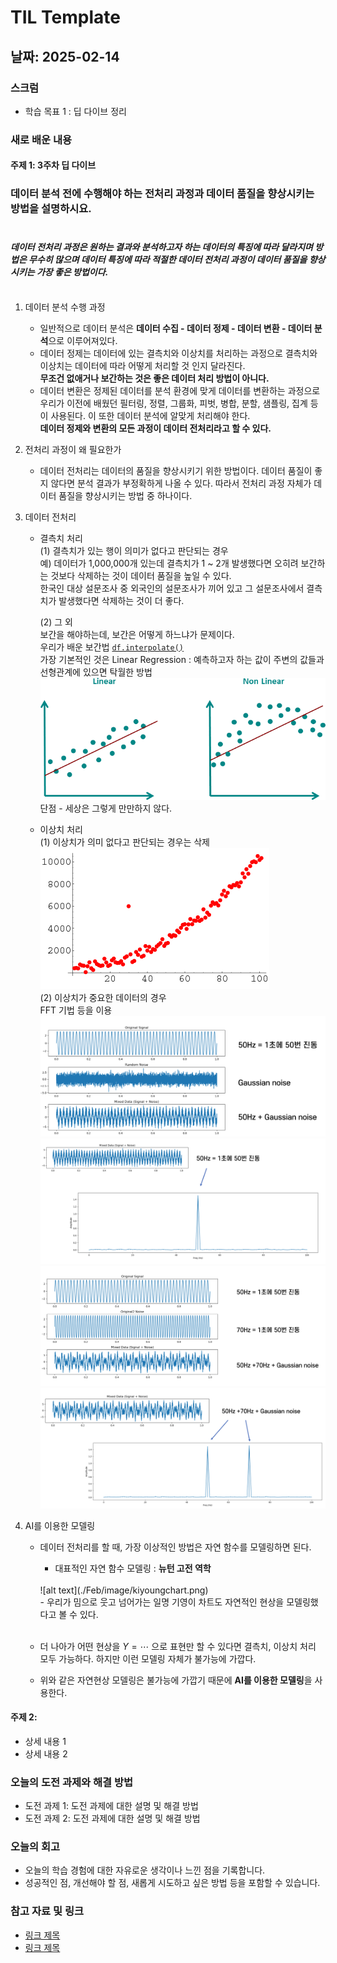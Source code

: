 # TIL Template

## 날짜: 2025-02-14

### 스크럼
- 학습 목표 1 : 딥 다이브 정리

### 새로 배운 내용
#### 주제 1: 3주차 딥 다이브
### 데이터 분석 전에 수행해야 하는 전처리 과정과 데이터 품질을 향상시키는 방법을 설명하시요.</br></br>

#### *데이터 전처리 과정은 원하는 결과와 분석하고자 하는 데이터의 특징에 따라 달라지며 방법은 무수히 많으며 데이터 특징에 따라 적절한 데이터 전처리 과정이 데이터 품질을 향상시키는 가장 좋은 방법이다.*</br></br>

1. 데이터 분석 수행 과정 </br>
    - 일반적으로 데이터 분석은 **데이터 수집 - 데이터 정제 - 데이터 변환 - 데이터 분석**으로 이루어져있다.</br>
    - 데이터 정제는 데이터에 있는 결측치와 이상치를 처리하는 과정으로 결측치와 이상치는 데이터에 따라 어떻게 처리할 것 인지 달라진다.</br> **무조건 없애거나 보간하는 것은 좋은 데이터 처리 방법이 아니다.**</br>
    - 데이터 변환은 정제된 데이터를 분석 환경에 맞게 데이터를 변환하는 과정으로 우리가 이전에 배웠던 필터링, 정렬, 그룹화, 피벗, 병합, 분할, 샘플링, 집계 등이 사용된다. 이 또한 데이터 분석에 알맞게 처리해야 한다.</br>
    **데이터 정제와 변환의 모든 과정이 데이터 전처리라고 할 수 있다.**

2. 전처리 과정이 왜 필요한가</br>
    - 데이터 전처리는 데이터의 품질을 향상시키기 위한 방법이다. 데이터 품질이 좋지 않다면 분석 결과가 부정확하게 나올 수 있다. 따라서 전처리 과정 자체가 데이터 품질을 향상시키는 방법 중 하나이다.

3. 데이터 전처리</br>
    - 결측치 처리</br>
        (1) 결측치가 있는 행이 의미가 없다고 판단되는 경우</br>
            예) 데이터가 1,000,000개 있는데 결측치가 1 ~ 2개 발생했다면 오히려 보간하는 것보다 삭제하는 것이 데이터 품질을 높일 수 있다.</br>
            한국인 대상 설문조사 중 외국인의 설문조사가 끼어 있고 그 설문조사에서 결측치가 발생했다면 삭제하는 것이 더 좋다.

        (2) 그 외</br>
            보간을 해야하는데, 보간은 어떻게 하느냐가 문제이다.</br>
            우리가 배운 보간법 [`df.interpolate()`](/Feb/2025-02-10.md/#이동평균)</br>
            가장 기본적인 것은 Linear Regression : 예측하고자 하는 값이 주변의 값들과 선형관계에 있으면 탁월한 방법</br>
            ![alt text](/Feb/image/linearregression.png)</br>
            단점 - 세상은 그렇게 만만하지 않다.
        
    - 이상치 처리</br>
        (1) 이상치가 의미 없다고 판단되는 경우는 삭제</br>
            ![alt text](/Feb/image/outlier.png)</br>
        (2) 이상치가 중요한 데이터의 경우</br>
            FFT 기법 등을 이용
            ![alt text](/Feb/image/fft50hz.png)</br>
            ![alt text](/Feb/image/fft50hz_2.png)</br>
            ![alt text](/Feb/image/fft5070hz.png)</br>
            ![alt text](/Feb/image/fft5070_2.png)</br>

4. AI를 이용한 모델링</br>
    - 데이터 전처리를 할 때, 가장 이상적인 방법은 자연 함수를 모델링하면 된다.</br>
        - 대표적인 자연 함수 모델링 : **뉴턴 고전 역학**</br>
        </br>
        ![alt text](./Feb/image/kiyoungchart.png)</br>
        - 우리가 밈으로 웃고 넘어가는 일명 기영이 차트도 자연적인 현상을 모델링했다고 볼 수 있다.</br>
        </br>
    - 더 나아가 어떤 현상을 $Y = \cdots$ 으로 표현만 할 수 있다면 결측치, 이상치 처리 모두 가능하다. 하지만 이런 모델링 자체가 불가능에 가깝다.</br>

    - 위와 같은 자연현상 모델링은 불가능에 가깝기 때문에 **AI를 이용한 모델링**을 사용한다.

#### 주제 2: 
- 상세 내용 1
- 상세 내용 2

### 오늘의 도전 과제와 해결 방법
- 도전 과제 1: 도전 과제에 대한 설명 및 해결 방법
- 도전 과제 2: 도전 과제에 대한 설명 및 해결 방법

### 오늘의 회고
- 오늘의 학습 경험에 대한 자유로운 생각이나 느낀 점을 기록합니다.
- 성공적인 점, 개선해야 할 점, 새롭게 시도하고 싶은 방법 등을 포함할 수 있습니다.

### 참고 자료 및 링크
- [링크 제목](URL)
- [링크 제목](URL)
